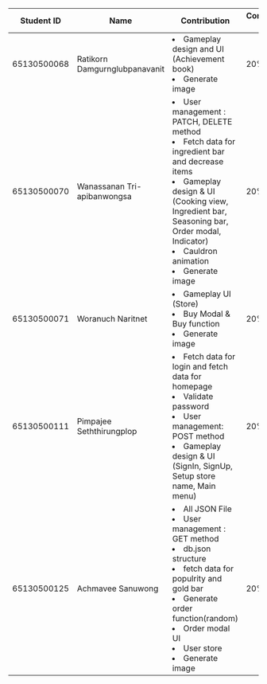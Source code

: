 | Student ID | Name | Contribution | Contribution Rate |
| ---- | ---- | ---- | ---- |
| 65130500068 | Ratikorn   Damgurnglubpanavanit | <li>Gameplay design and UI (Achievement book)</li> <li>Generate image</li> | 20% |
| 65130500070 | Wanassanan Tri-apibanwongsa     | <li>User management : PATCH, DELETE method</li> <li>Fetch data for ingredient bar and decrease items</li> <li>Gameplay design & UI <br>(Cooking view, Ingredient bar, Seasoning bar, Order modal, Indicator)</li> <li>Cauldron animation</li> <li>Generate image</li>| 20% |
| 65130500071 | Woranuch   Naritnet             | <li>Gameplay UI (Store)</li> <li>Buy Modal & Buy function</li> <li>Generate image</li> | 20% |
| 65130500111 | Pimpajee   Seththirungplop      | <li>Fetch data for login and fetch data for homepage</li> <li>Validate password</li> <li>User management: POST method</li> <li>Gameplay design & UI (SignIn, SignUp, Setup store name, Main menu)</li>| 20% |
| 65130500125 | Achmavee    Sanuwong            | <li>All JSON File</li> <li>User management : GET method</li> <li>db.json structure</li> <li>fetch data for populrity and gold bar</li> <li>Generate order function(random)</li> <li>Order modal UI </li> <li>User store</li> <li>Generate image</li>| 20% |
